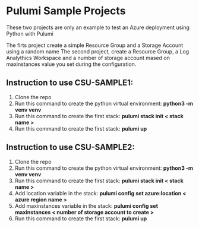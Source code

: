 # Pulumi Sample Projects
These two projects are only an example to test an Azure deployment using Python with Pulumi

The firts project create a simple Resource Group and a Storage Account using a random name
The second project, create a Resource Group, a Log Analythics Workspace and a number of storage account mased on maxinstances value you set during the configuration. 

## Instruction to use CSU-SAMPLE1:
1. Clone the repo
2. Run this command to create the python virtual environment: __python3 -m venv venv__
3. Run this command to create the first stack: __pulumi stack init < stack name >__
4. Run this command to create the first stack: __pulumi up__

## Instruction to use CSU-SAMPLE2:
1. Clone the repo
2. Run this command to create the python virtual environment: __python3 -m venv venv__
3. Run this command to create the first stack: __pulumi stack init < stack name >__
4. Add location variable in the stack: __pulumi config set azure:location < azure region name >__
5. Add maxinstances variable in the stack: __pulumi config set maxinstances < number of storage account to create >__
6. Run this command to create the first stack: __pulumi up__